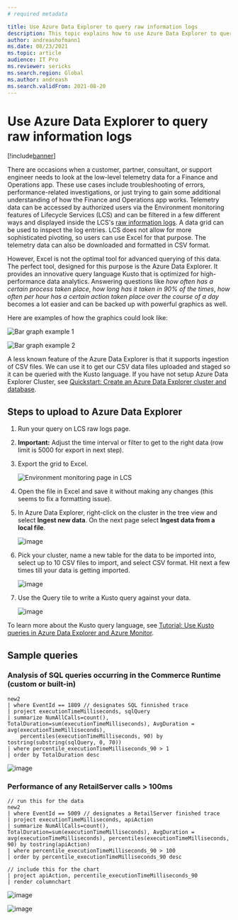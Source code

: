 ```yaml
---
# required metadata

title: Use Azure Data Explorer to query raw information logs
description: This topic explains how to use Azure Data Explorer to query raw information logs.
author: andreashofmann1
ms.date: 08/23/2021
ms.topic: article
audience: IT Pro
ms.reviewer: sericks
ms.search.region: Global
ms.author: andreash
ms.search.validFrom: 2021-08-20
---
```


# Use Azure Data Explorer to query raw information logs

[!include[banner](../includes/banner.md)]

There are occasions when a customer, partner, consultant, or support engineer needs to look at the low-level telemetry data for a Finance and Operations app. These use cases include troubleshooting of errors, performance-related investigations, or just trying to gain some additional understanding of how the Finance and Operations app works. Telemetry data can be accessed by authorized users via the Environment monitoring features of Lifecycle Services (LCS) and can be filtered in a few different ways and displayed inside the LCS's [raw information logs](monitoring-diagnostics.md#raw-information-logs). A data grid can be used to inspect the log entries. LCS does not allow for more sophisticated pivoting, so users can use Excel for that purpose. The telemetry data can also be downloaded and formatted in CSV format. 

However, Excel is not the optimal tool for advanced querying of this data. The perfect tool, designed for this purpose is the Azure Data Explorer. It provides an innovative query language Kusto that is optimized for high-performance data analytics. Answering questions like *how often has a certain process taken place*, *how long has it taken in 90% of the times*, *how often per hour has a certain action taken place over the course of a day* becomes a lot easier and can be backed up with powerful graphics as well. 

Here are examples of how the graphics could look like:

![Bar graph example 1](https://user-images.githubusercontent.com/45279749/130295988-59e63346-348b-4531-a3f3-e3ab55a02719.png)

![Bar graph example 2](https://user-images.githubusercontent.com/45279749/130296001-e1a757e7-f2f7-4469-a5df-ae29319b2ea9.png)

A less known feature of the Azure Data Explorer is that it supports ingestion of CSV files. We can use it to get our CSV data files uploaded and staged so it can be queried with the Kusto language. If you have not setup Azure Data Explorer Cluster, see [Quickstart: Create an Azure Data Explorer cluster and database](/azure/data-explorer/create-cluster-database-portal).

## Steps to upload to Azure Data Explorer
1.	Run your query on LCS raw logs page.
2.	**Important:** Adjust the time interval or filter to get to the right data (row limit is 5000 for export in next step).
3.	Export the grid to Excel.

    ![Environment monitoring page in LCS](https://user-images.githubusercontent.com/45279749/130296479-6904b125-cd7b-4fee-9a1e-7e1bfb619e1e.png)

4.	Open the file in Excel and save it without making any changes (this seems to fix a formatting issue).
5.	In Azure Data Explorer, right-click on the cluster in the tree view and select **Ingest new data**. On the next page select **Ingest data from a local file**.

    ![image](https://user-images.githubusercontent.com/45279749/130296578-7e957c4f-807f-47eb-bf8e-40b69b64a29b.png)

6.	Pick your cluster, name a new table for the data to be imported into, select up to 10 CSV files to import, and select CSV format. Hit next a few times till your data is getting imported.

    ![image](https://user-images.githubusercontent.com/45279749/130296627-8969fa68-1232-4c73-84e1-271d7af97a70.png)

7. Use the Query tile to write a Kusto query against your data. 

    ![image](https://user-images.githubusercontent.com/45279749/130296674-15db289d-b994-44cf-b783-ce3b54e33d0f.png)

To learn more about the Kusto query language, see [Tutorial: Use Kusto queries in Azure Data Explorer and Azure Monitor](/azure/data-explorer/kusto/query/tutorial?pivots=azuredataexplorer).

## Sample queries
### Analysis of SQL queries occurring in the Commerce Runtime (custom or built-in)

```kusto
new2
| where EventId == 1809 // designates SQL finnished trace
| project executionTimeMilliseconds, sqlQuery
| summarize NumAllCalls=count(), TotalDuration=sum(executionTimeMilliseconds), AvgDuration = avg(executionTimeMilliseconds), 
    percentiles(executionTimeMilliseconds, 90) by tostring(substring(sqlQuery, 0, 70))
| where percentile_executionTimeMilliseconds_90 > 1
| order by TotalDuration desc
```

![image](https://user-images.githubusercontent.com/45279749/130297232-d9ff5121-78f9-4c3c-abfc-c1bc9dabbf5c.png)

### Performance of any RetailServer calls > 100ms

```kusto
// run this for the data
new2
| where EventId == 5009 // designates a RetailServer finished trace
| project executionTimeMilliseconds, apiAction
| summarize NumAllCalls=count(), TotalDuration=sum(executionTimeMilliseconds), AvgDuration = avg(executionTimeMilliseconds), percentiles(executionTimeMilliseconds, 90) by tostring(apiAction)
| where percentile_executionTimeMilliseconds_90 > 100
| order by percentile_executionTimeMilliseconds_90 desc

// include this for the chart
| project apiAction, percentile_executionTimeMilliseconds_90
| render columnchart
```

![image](https://user-images.githubusercontent.com/45279749/130297275-db70c053-e2fb-4b1f-854f-05d551ff7af5.png)

![image](https://user-images.githubusercontent.com/45279749/130297287-c82a8239-f0c6-4acc-b6ec-4cd87516344b.png)
